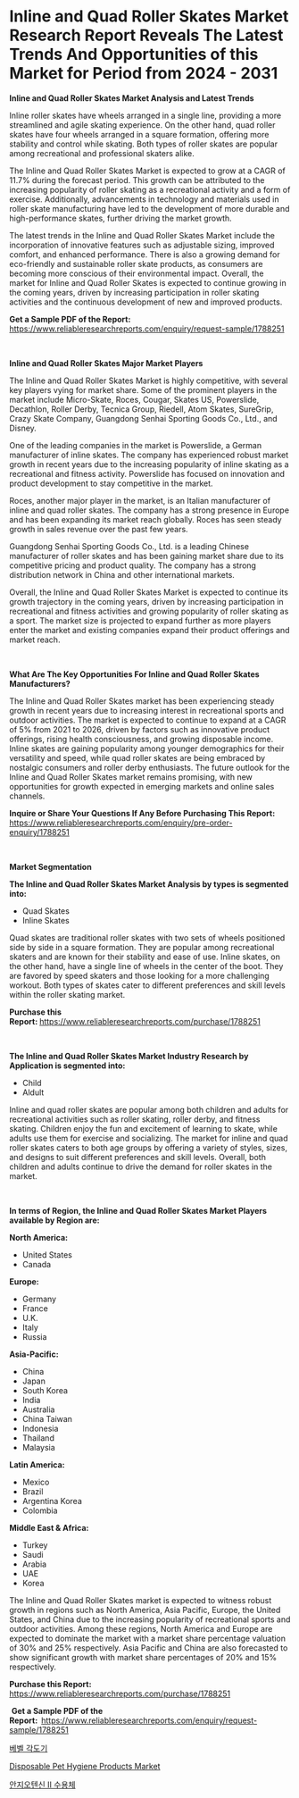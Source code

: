 <p><h1>Inline and Quad Roller Skates Market Research Report Reveals The Latest Trends And Opportunities of this Market for Period from 2024 - 2031</h1></p><p><strong>Inline and Quad Roller Skates Market Analysis and Latest Trends</strong></p>
<p><p>Inline roller skates have wheels arranged in a single line, providing a more streamlined and agile skating experience. On the other hand, quad roller skates have four wheels arranged in a square formation, offering more stability and control while skating. Both types of roller skates are popular among recreational and professional skaters alike.</p><p>The Inline and Quad Roller Skates Market is expected to grow at a CAGR of 11.7% during the forecast period. This growth can be attributed to the increasing popularity of roller skating as a recreational activity and a form of exercise. Additionally, advancements in technology and materials used in roller skate manufacturing have led to the development of more durable and high-performance skates, further driving the market growth.</p><p>The latest trends in the Inline and Quad Roller Skates Market include the incorporation of innovative features such as adjustable sizing, improved comfort, and enhanced performance. There is also a growing demand for eco-friendly and sustainable roller skate products, as consumers are becoming more conscious of their environmental impact. Overall, the market for Inline and Quad Roller Skates is expected to continue growing in the coming years, driven by increasing participation in roller skating activities and the continuous development of new and improved products.</p></p>
<p><strong>Get a Sample PDF of the Report:&nbsp;</strong> <a href="https://www.reliableresearchreports.com/enquiry/request-sample/1788251">https://www.reliableresearchreports.com/enquiry/request-sample/1788251</a></p>
<p>&nbsp;</p>
<p><strong>Inline and Quad Roller Skates Major Market Players</strong></p>
<p><p>The Inline and Quad Roller Skates Market is highly competitive, with several key players vying for market share. Some of the prominent players in the market include Micro-Skate, Roces, Cougar, Skates US, Powerslide, Decathlon, Roller Derby, Tecnica Group, Riedell, Atom Skates, SureGrip, Crazy Skate Company, Guangdong Senhai Sporting Goods Co., Ltd., and Disney.</p><p>One of the leading companies in the market is Powerslide, a German manufacturer of inline skates. The company has experienced robust market growth in recent years due to the increasing popularity of inline skating as a recreational and fitness activity. Powerslide has focused on innovation and product development to stay competitive in the market.</p><p>Roces, another major player in the market, is an Italian manufacturer of inline and quad roller skates. The company has a strong presence in Europe and has been expanding its market reach globally. Roces has seen steady growth in sales revenue over the past few years.</p><p>Guangdong Senhai Sporting Goods Co., Ltd. is a leading Chinese manufacturer of roller skates and has been gaining market share due to its competitive pricing and product quality. The company has a strong distribution network in China and other international markets.</p><p>Overall, the Inline and Quad Roller Skates Market is expected to continue its growth trajectory in the coming years, driven by increasing participation in recreational and fitness activities and growing popularity of roller skating as a sport. The market size is projected to expand further as more players enter the market and existing companies expand their product offerings and market reach.</p></p>
<p>&nbsp;</p>
<p><strong>What Are The Key Opportunities For Inline and Quad Roller Skates Manufacturers?</strong></p>
<p><p>The Inline and Quad Roller Skates market has been experiencing steady growth in recent years due to increasing interest in recreational sports and outdoor activities. The market is expected to continue to expand at a CAGR of 5% from 2021 to 2026, driven by factors such as innovative product offerings, rising health consciousness, and growing disposable income. Inline skates are gaining popularity among younger demographics for their versatility and speed, while quad roller skates are being embraced by nostalgic consumers and roller derby enthusiasts. The future outlook for the Inline and Quad Roller Skates market remains promising, with new opportunities for growth expected in emerging markets and online sales channels.</p></p>
<p><strong>Inquire or Share Your Questions If Any Before Purchasing This Report:</strong> <a href="https://www.reliableresearchreports.com/enquiry/pre-order-enquiry/1788251">https://www.reliableresearchreports.com/enquiry/pre-order-enquiry/1788251</a></p>
<p>&nbsp;</p>
<p><strong>Market Segmentation</strong></p>
<p><strong>The Inline and Quad Roller Skates Market Analysis by types is segmented into:</strong></p>
<p><ul><li>Quad Skates</li><li>Inline Skates</li></ul></p>
<p><p>Quad skates are traditional roller skates with two sets of wheels positioned side by side in a square formation. They are popular among recreational skaters and are known for their stability and ease of use. Inline skates, on the other hand, have a single line of wheels in the center of the boot. They are favored by speed skaters and those looking for a more challenging workout. Both types of skates cater to different preferences and skill levels within the roller skating market.</p></p>
<p><strong>Purchase this Report:&nbsp;</strong><a href="https://www.reliableresearchreports.com/purchase/1788251">https://www.reliableresearchreports.com/purchase/1788251</a></p>
<p>&nbsp;</p>
<p><strong>The Inline and Quad Roller Skates Market Industry Research by Application is segmented into:</strong></p>
<p><ul><li>Child</li><li>Aldult</li></ul></p>
<p><p>Inline and quad roller skates are popular among both children and adults for recreational activities such as roller skating, roller derby, and fitness skating. Children enjoy the fun and excitement of learning to skate, while adults use them for exercise and socializing. The market for inline and quad roller skates caters to both age groups by offering a variety of styles, sizes, and designs to suit different preferences and skill levels. Overall, both children and adults continue to drive the demand for roller skates in the market.</p></p>
<p>&nbsp;</p>
<p><strong>In terms of Region, the Inline and Quad Roller Skates Market Players available by Region are:</strong></p>
<p>
    <p> <strong> North America: </strong>
        <ul>
            <li>United States</li>
            <li>Canada</li>
        </ul>
        </p> 
    <p> <strong> Europe: </strong>
        <ul>
            <li>Germany</li>
            <li>France</li>
            <li>U.K.</li>
            <li>Italy</li>
            <li>Russia</li>
        </ul>
        </p> 
    <p> <strong> Asia-Pacific: </strong>
        <ul>
            <li>China</li>
            <li>Japan</li>
            <li>South Korea</li>
            <li>India</li>
            <li>Australia</li>
            <li>China Taiwan</li>
            <li>Indonesia</li>
            <li>Thailand</li>
            <li>Malaysia</li>
        </ul>
        </p> 
    <p> <strong> Latin America: </strong>
        <ul>
            <li>Mexico</li>
            <li>Brazil</li>
            <li>Argentina Korea</li>
            <li>Colombia</li>
        </ul>
        </p> 
    <p> <strong> Middle East & Africa: </strong>
        <ul>
            <li>Turkey</li>
            <li>Saudi</li>
            <li>Arabia</li>
            <li>UAE</li>
            <li>Korea</li>
        </ul>
    </p>
    </p>
<p><p>The Inline and Quad Roller Skates market is expected to witness robust growth in regions such as North America, Asia Pacific, Europe, the United States, and China due to the increasing popularity of recreational sports and outdoor activities. Among these regions, North America and Europe are expected to dominate the market with a market share percentage valuation of 30% and 25% respectively. Asia Pacific and China are also forecasted to show significant growth with market share percentages of 20% and 15% respectively.</p></p>
<p><strong>Purchase this Report: </strong><a href="https://www.reliableresearchreports.com/purchase/1788251">https://www.reliableresearchreports.com/purchase/1788251</a></p>
<p>&nbsp;<strong>Get a Sample PDF of the Report:&nbsp;&nbsp;</strong><a href="https://www.reliableresearchreports.com/enquiry/request-sample/1788251">https://www.reliableresearchreports.com/enquiry/request-sample/1788251</a></p>
<p><strong></strong></p>
<p><p><a href="https://github.com/Tristiarton768456/Market-Research-Report-List-1/blob/main/47701976253.md">베벨 각도기</a></p><p><a href="https://github.com/Whitneyboyettebo9kiw7yr13/Market-Research-Report-List-1/blob/main/disposable-pet-hygiene-products-market.md">Disposable Pet Hygiene Products Market</a></p><p><a href="https://github.com/vsoq0zknh59/Market-Research-Report-List-1/blob/main/60802146252.md">안지오텐신 II 수용체</a></p></p>
